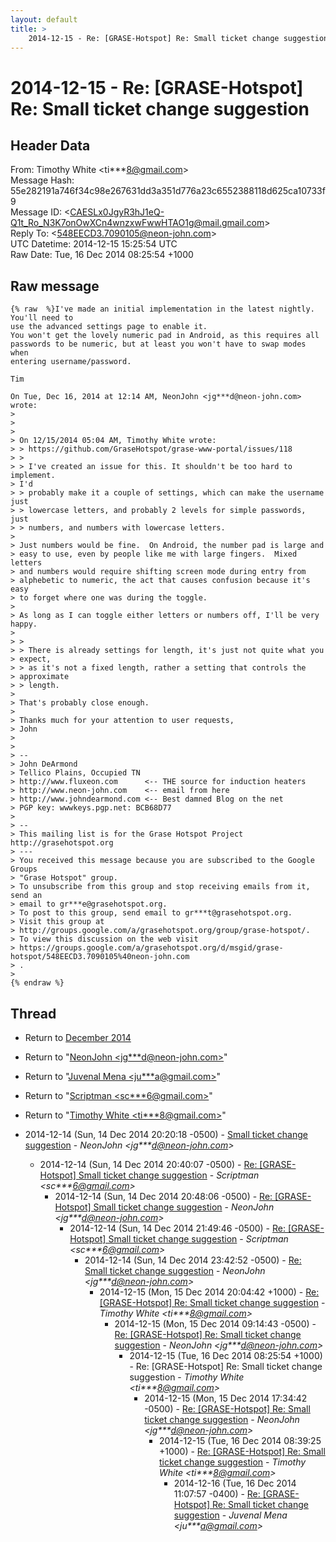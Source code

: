 ```yaml
---
layout: default
title: >
    2014-12-15 - Re: [GRASE-Hotspot] Re: Small ticket change suggestion
---
```


# 2014-12-15 - Re: [GRASE-Hotspot] Re: Small ticket change suggestion

## Header Data

From: Timothy White \<ti***8@gmail.com\><br>
Message Hash: 55e282191a746f34c98e267631dd3a351d776a23c6552388118d625ca10733f9<br>
Message ID: \<CAESLx0JgyR3hJ1eQ-Q1t_Ro_N3K7onOwXCn4wnzxwFwwHTAO1g@mail.gmail.com\><br>
Reply To: \<548EECD3.7090105@neon-john.com\><br>
UTC Datetime: 2014-12-15 15:25:54 UTC<br>
Raw Date: Tue, 16 Dec 2014 08:25:54 +1000<br>

## Raw message

```
{% raw  %}I've made an initial implementation in the latest nightly. You'll need to
use the advanced settings page to enable it.
You won't get the lovely numeric pad in Android, as this requires all
passwords to be numeric, but at least you won't have to swap modes when
entering username/password.

Tim

On Tue, Dec 16, 2014 at 12:14 AM, NeonJohn <jg***d@neon-john.com> wrote:
>
>
>
> On 12/15/2014 05:04 AM, Timothy White wrote:
> > https://github.com/GraseHotspot/grase-www-portal/issues/118
> >
> > I've created an issue for this. It shouldn't be too hard to implement.
> I'd
> > probably make it a couple of settings, which can make the username just
> > lowercase letters, and probably 2 levels for simple passwords, just
> > numbers, and numbers with lowercase letters.
>
> Just numbers would be fine.  On Android, the number pad is large and
> easy to use, even by people like me with large fingers.  Mixed letters
> and numbers would require shifting screen mode during entry from
> alphebetic to numeric, the act that causes confusion because it's easy
> to forget where one was during the toggle.
>
> As long as I can toggle either letters or numbers off, I'll be very happy.
>
> >
> > There is already settings for length, it's just not quite what you
> expect,
> > as it's not a fixed length, rather a setting that controls the
> approximate
> > length.
>
> That's probably close enough.
>
> Thanks much for your attention to user requests,
> John
>
>
> --
> John DeArmond
> Tellico Plains, Occupied TN
> http://www.fluxeon.com      <-- THE source for induction heaters
> http://www.neon-john.com    <-- email from here
> http://www.johndearmond.com <-- Best damned Blog on the net
> PGP key: wwwkeys.pgp.net: BCB68D77
>
> --
> This mailing list is for the Grase Hotspot Project http://grasehotspot.org
> ---
> You received this message because you are subscribed to the Google Groups
> "Grase Hotspot" group.
> To unsubscribe from this group and stop receiving emails from it, send an
> email to gr***e@grasehotspot.org.
> To post to this group, send email to gr***t@grasehotspot.org.
> Visit this group at
> http://groups.google.com/a/grasehotspot.org/group/grase-hotspot/.
> To view this discussion on the web visit
> https://groups.google.com/a/grasehotspot.org/d/msgid/grase-hotspot/548EECD3.7090105%40neon-john.com
> .
>
{% endraw %}
```

## Thread

+ Return to [December 2014](/archive/2014/12)

+ Return to "[NeonJohn <jg***d<span>@</span>neon-john.com>](/authors/jg___d_at_neonjohn_com)"
+ Return to "[Juvenal Mena <ju***a<span>@</span>gmail.com>](/authors/ju___a_at_gmail_com)"
+ Return to "[Scriptman <sc***6<span>@</span>gmail.com>](/authors/sc___6_at_gmail_com)"
+ Return to "[Timothy White <ti***8<span>@</span>gmail.com>](/authors/ti___8_at_gmail_com)"

+ 2014-12-14 (Sun, 14 Dec 2014 20:20:18 -0500) - [Small ticket change suggestion](/archive/2014/12/a9453666c757ce9bea85dc1a290b47ac819ffa98d47b0b51600be18f77bb3c87) - _NeonJohn \<jg***d@neon-john.com\>_
  + 2014-12-14 (Sun, 14 Dec 2014 20:40:07 -0500) - [Re: [GRASE-Hotspot] Small ticket change suggestion](/archive/2014/12/45b002f9256434775fe24cea2278b907f936df0f4d35784ca643f36bba5ab0a2) - _Scriptman \<sc***6@gmail.com\>_
    + 2014-12-14 (Sun, 14 Dec 2014 20:48:06 -0500) - [Re: [GRASE-Hotspot] Small ticket change suggestion](/archive/2014/12/2e878c2224a8e60e3f11206b4cdd59bb22360b551e854be46c358c75225c8e9d) - _NeonJohn \<jg***d@neon-john.com\>_
      + 2014-12-14 (Sun, 14 Dec 2014 21:49:46 -0500) - [Re: [GRASE-Hotspot] Small ticket change suggestion](/archive/2014/12/50b8420e1d45e29dfa05725296c180d247bd9314cd405280e356954aef385451) - _Scriptman \<sc***6@gmail.com\>_
        + 2014-12-14 (Sun, 14 Dec 2014 23:42:52 -0500) - [Re:  Small ticket change suggestion](/archive/2014/12/b9622773e97b64799329b799f7a48b2e5be032033cafd22ad7b1904e18d0d555) - _NeonJohn \<jg***d@neon-john.com\>_
          + 2014-12-15 (Mon, 15 Dec 2014 20:04:42 +1000) - [Re: [GRASE-Hotspot] Re: Small ticket change suggestion](/archive/2014/12/a05f03017c870c1231e37be478d6bfafaed71b050eba7ef3de62e46814292b29) - _Timothy White \<ti***8@gmail.com\>_
            + 2014-12-15 (Mon, 15 Dec 2014 09:14:43 -0500) - [Re: [GRASE-Hotspot] Re: Small ticket change suggestion](/archive/2014/12/904091b5cf4382190df8846ada8d0bb95c35bd18f34fc05d8f238aa686d03951) - _NeonJohn \<jg***d@neon-john.com\>_
              + 2014-12-15 (Tue, 16 Dec 2014 08:25:54 +1000) - Re: [GRASE-Hotspot] Re: Small ticket change suggestion - _Timothy White \<ti***8@gmail.com\>_
                + 2014-12-15 (Mon, 15 Dec 2014 17:34:42 -0500) - [Re: [GRASE-Hotspot] Re: Small ticket change suggestion](/archive/2014/12/462e7f1006c8b995fa8893afce83d8df23c58476e70fddba4936b0ffedfd541d) - _NeonJohn \<jg***d@neon-john.com\>_
                  + 2014-12-15 (Tue, 16 Dec 2014 08:39:25 +1000) - [Re: [GRASE-Hotspot] Re: Small ticket change suggestion](/archive/2014/12/ed3a58f60acce76eee11865cbca364ef6f7fdea45907717e4864dce7141bc726) - _Timothy White \<ti***8@gmail.com\>_
                    + 2014-12-16 (Tue, 16 Dec 2014 11:07:57 -0400) - [Re: [GRASE-Hotspot] Re: Small ticket change suggestion](/archive/2014/12/59b8ccdb6ff1f27d55273c4e9462f121c7df43fb88572d895a9e1ef29ea2e38b) - _Juvenal Mena \<ju***a@gmail.com\>_

